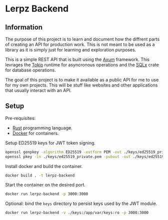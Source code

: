 # Lerpz Backend

## Information

The purpose of this project is to learn and document how the diffrent parts
of creating an API for production work. This is not meant to be used as a library
as it is simply just for learning and exploration purposes.

This is a simple REST API that is built using the [Axum](https://crates.io/crates/axum)
framework. This levrages the [Tokio](https://crates.io/crates/tokio) runtime for asyncronous
operations and the [SQLx](https://crates.io/crates/sqlx) crate for database operations.

The goal of this project is to make it available as a public API for me to use for my own projects.
This will be stuff like websites and other applications that usually interact with an API.

## Setup

Pre-requisites:

- [Rust](https://www.rust-lang.org/learn/get-started) programming language.
- [Docker](https://docs.docker.com/get-docker/) for containers.



Setup ED25519 keys for JWT token signing.

```bash
openssl genpkey -algorithm ED25519 -outform PEM -out ./keys/ed25519_private.pem
openssl pkey -in ./keys/ed25519_private.pem -pubout -out ./keys/ed25519_public.pem
```

Install docker and build the container.

```bash
docker build . -t lerpz-backend
```

Start the container on the desired port.

```bash
docker run lerpz-backend -p 3000:3000
```

Optional: bind the `keys` directory to persist keys used by the JWT module.

```bash
docker run lerpz-backend -v ./keys:/app/var/keys:ro -p 3000:3000
```
